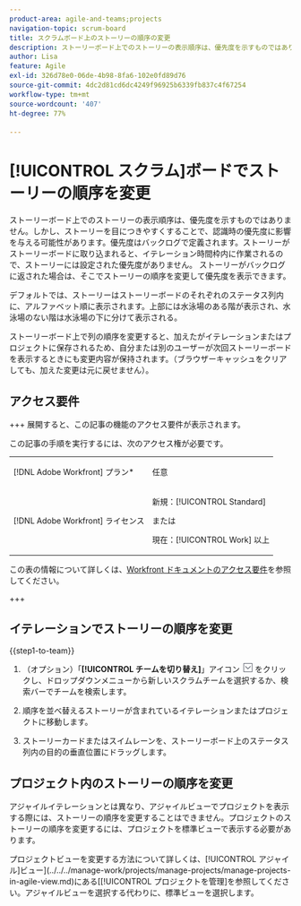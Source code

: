 ```yaml
---
product-area: agile-and-teams;projects
navigation-topic: scrum-board
title: スクラムボード上のストーリーの順序の変更
description: ストーリーボード上でのストーリーの表示順序は、優先度を示すものではありません。しかし、ストーリーを目につきやすくすることで、認識時の優先度に影響を与える可能性があります。デフォルトでは、ストーリーはストーリーボードのそれぞれの[!UICONTROL ステータス]列内に、アルファベット順に表示されます。
author: Lisa
feature: Agile
exl-id: 326d78e0-06de-4b98-8fa6-102e0fd89d76
source-git-commit: 4dc2d81cd6dc4249f96925b6339fb837c4f67254
workflow-type: tm+mt
source-wordcount: '407'
ht-degree: 77%

---
```


# [!UICONTROL スクラム]ボードでストーリーの順序を変更

ストーリーボード上でのストーリーの表示順序は、優先度を示すものではありません。しかし、ストーリーを目につきやすくすることで、認識時の優先度に影響を与える可能性があります。優先度はバックログで定義されます。ストーリーがストーリーボードに取り込まれると、イテレーション時間枠内に作業されるので、ストーリーには設定された優先度がありません。 ストーリーがバックログに返された場合は、そこでストーリーの順序を変更して優先度を表示できます。

デフォルトでは、ストーリーはストーリーボードのそれぞれのステータス列内に、アルファベット順に表示されます。上部には水泳場のある階が表示され、水泳場のない階は水泳場の下に分けて表示される。

ストーリーボード上で列の順序を変更すると、加えたがイテレーションまたはプロジェクトに保存されるため、自分または別のユーザーが次回ストーリーボードを表示するときにも変更内容が保持されます。（ブラウザーキャッシュをクリアしても、加えた変更は元に戻せません）。

## アクセス要件

+++ 展開すると、この記事の機能のアクセス要件が表示されます。

この記事の手順を実行するには、次のアクセス権が必要です。

<table style="table-layout:auto"> 
 <tbody> 
  <tr> 
   <td role="rowheader">[!DNL Adobe Workfront] プラン*</td> 
   <td> <p>任意</p> </td> 
  </tr> 
  <tr> 
   <td role="rowheader">[!DNL Adobe Workfront] ライセンス</td> 
   <td> <p>新規：[!UICONTROL Standard]</p> 
   または
   <p>現在：[!UICONTROL Work] 以上</p> </td> 
  </tr>
 </tbody> 
</table>

この表の情報について詳しくは、[Workfront ドキュメントのアクセス要件](/help/quicksilver/administration-and-setup/add-users/access-levels-and-object-permissions/access-level-requirements-in-documentation.md)を参照してください。

+++

## イテレーションでストーリーの順序を変更

{{step1-to-team}}

1. （オプション）「**[!UICONTROL チームを切り替え]**」アイコン ![チームを切り替えアイコン](assets/switch-team-icon.png) をクリックし、ドロップダウンメニューから新しいスクラムチームを選択するか、検索バーでチームを検索します。

1. 順序を並べ替えるストーリーが含まれているイテレーションまたはプロジェクトに移動します。
1. ストーリーカードまたはスイムレーンを、ストーリーボード上のステータス列内の目的の垂直位置にドラッグします。

## プロジェクト内のストーリーの順序を変更

アジャイルイテレーションとは異なり、アジャイルビューでプロジェクトを表示する際には、ストーリーの順序を変更することはできません。プロジェクトのストーリーの順序を変更するには、プロジェクトを標準ビューで表示する必要があります。

プロジェクトビューを変更する方法について詳しくは、[!UICONTROL アジャイル]ビュー](../../../manage-work/projects/manage-projects/manage-projects-in-agile-view.md)にある[[!UICONTROL プロジェクトを管理]を参照してください。アジャイルビューを選択する代わりに、標準ビューを選択します。
